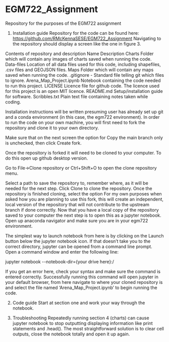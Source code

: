 # EGM722_Assignment
Repository for the purposes of the EGM722 assignment



1.	Installation guide
Repository for the code can be found here: https://github.com/RMcKennaSESE/EGM722_Assignment 
Navigating to the repository should display a screen like the one in figure 3.
 
Contents of repository and description
Name	Description
Charts 
	Folder which will contain any images of charts saved when running the code.
Data-files 
	Location of all data files used for this code, including shapefiles, .csv files and GEOJSON files.
Maps 
	Folder which will contain any maps saved when running the code.
.gitignore - 
	Standard file telling git which files to ignore.
Arena_Map_Project.ipynb 
	Notebook containing the code needed to run this project.
LICENSE 
	Licence file for github code. The licence used for this project is an open MIT licence.
README.md 
	Setup/installation guide for software.
Scribbles.txt 	Plain text file containing notes taken while coding.

Installation instructions will be written presuming user has already set up git and a conda environment (in this case, the egm722 environment).
In order to run the code on your own machine, you will first need to fork the repository and clone it to your own directory.
 
Make sure that on the next screen the option for Copy the main branch only is unchecked, then click Create fork.
 
Once the repository is forked it will need to be cloned to your computer. To do this open up github desktop version.
 
Go to File->Clone repository or Ctrl+Shift+O to open the clone repository menu. 
 
Select a path to save the repository to, remember where, as it will be needed for the next step. Click Clone to clone the repository. Once the repository is finished cloning, select the option For my own purposes when asked how you are planning to use this fork, this will create an independent, local version of the repository that will not contribute to the upstream branch if done correctly.
Now that you have a local copy of the repository saved to your computer the next step is to open this as a jupyter notebook. Open up anaconda navigator and make sure you are in your egm722 environment.

The simplest way to launch notebook from here is by clicking on the Launch button below the jupyter notebook icon. If that doesn’t take you to the correct directory, jupyter can be opened from a command line prompt. Open a command window and enter the following line:

jupyter notebook --notebook-dir={your drive here}:/
 
 
If you get an error here, check your syntax and make sure the command is entered correctly. Successfully running this command will open jupyter in your default browser, from here navigate to where your cloned repository is and select the file named ‘Arena_Map_Project.ipynb’ to begin running the code.

2.	Code guide
Start at section one and work your way through the notebook. 

3.	Troubleshooting
Repeatedly running section 4 (charts) can cause jupyter notebook to stop outputting displaying information like print statements and .head(). The most straightforward solution is to clear cell outputs, close the notebook totally and open it up again.



